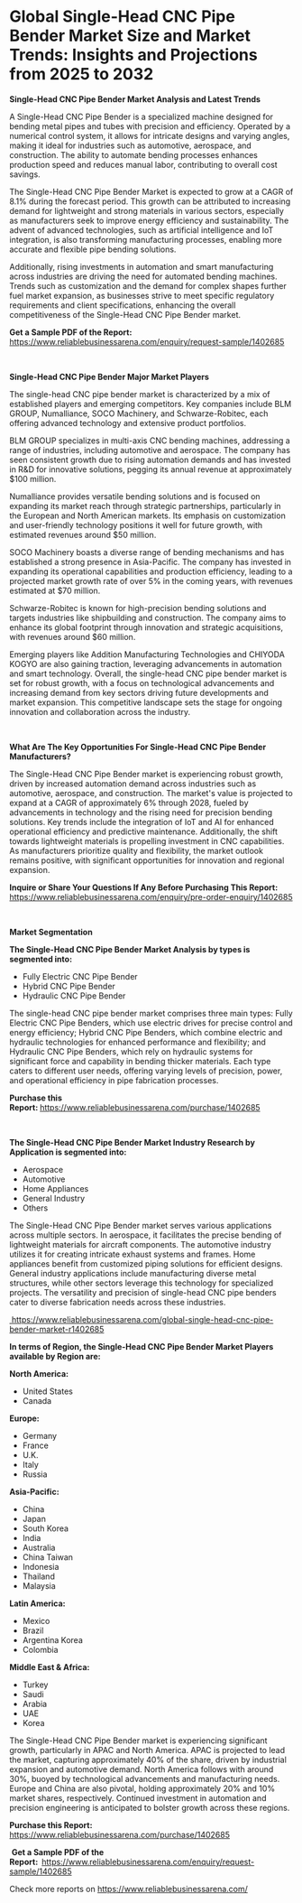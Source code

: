 <p><h1>Global Single-Head CNC Pipe Bender Market Size and Market Trends: Insights and Projections from 2025 to 2032</h1></p><p><strong>Single-Head CNC Pipe Bender Market Analysis and Latest Trends</strong></p>
<p><p>A Single-Head CNC Pipe Bender is a specialized machine designed for bending metal pipes and tubes with precision and efficiency. Operated by a numerical control system, it allows for intricate designs and varying angles, making it ideal for industries such as automotive, aerospace, and construction. The ability to automate bending processes enhances production speed and reduces manual labor, contributing to overall cost savings.</p><p>The Single-Head CNC Pipe Bender Market is expected to grow at a CAGR of 8.1% during the forecast period. This growth can be attributed to increasing demand for lightweight and strong materials in various sectors, especially as manufacturers seek to improve energy efficiency and sustainability. The advent of advanced technologies, such as artificial intelligence and IoT integration, is also transforming manufacturing processes, enabling more accurate and flexible pipe bending solutions. </p><p>Additionally, rising investments in automation and smart manufacturing across industries are driving the need for automated bending machines. Trends such as customization and the demand for complex shapes further fuel market expansion, as businesses strive to meet specific regulatory requirements and client specifications, enhancing the overall competitiveness of the Single-Head CNC Pipe Bender market.</p></p>
<p><strong>Get a Sample PDF of the Report:&nbsp;</strong> <a href="https://www.reliablebusinessarena.com/enquiry/request-sample/1402685?utm_campaign=2928&utm_medium=2&utm_source=Github&utm_content=ia&utm_term=28032025&utm_id=single-head-cnc-pipe-bender">https://www.reliablebusinessarena.com/enquiry/request-sample/1402685</a></p>
<p>&nbsp;</p>
<p><strong>Single-Head CNC Pipe Bender Major Market Players</strong></p>
<p><p>The single-head CNC pipe bender market is characterized by a mix of established players and emerging competitors. Key companies include BLM GROUP, Numalliance, SOCO Machinery, and Schwarze-Robitec, each offering advanced technology and extensive product portfolios.</p><p>BLM GROUP specializes in multi-axis CNC bending machines, addressing a range of industries, including automotive and aerospace. The company has seen consistent growth due to rising automation demands and has invested in R&D for innovative solutions, pegging its annual revenue at approximately $100 million.</p><p>Numalliance provides versatile bending solutions and is focused on expanding its market reach through strategic partnerships, particularly in the European and North American markets. Its emphasis on customization and user-friendly technology positions it well for future growth, with estimated revenues around $50 million.</p><p>SOCO Machinery boasts a diverse range of bending mechanisms and has established a strong presence in Asia-Pacific. The company has invested in expanding its operational capabilities and production efficiency, leading to a projected market growth rate of over 5% in the coming years, with revenues estimated at $70 million.</p><p>Schwarze-Robitec is known for high-precision bending solutions and targets industries like shipbuilding and construction. The company aims to enhance its global footprint through innovation and strategic acquisitions, with revenues around $60 million.</p><p>Emerging players like Addition Manufacturing Technologies and CHIYODA KOGYO are also gaining traction, leveraging advancements in automation and smart technology. Overall, the single-head CNC pipe bender market is set for robust growth, with a focus on technological advancements and increasing demand from key sectors driving future developments and market expansion. This competitive landscape sets the stage for ongoing innovation and collaboration across the industry.</p></p>
<p>&nbsp;</p>
<p><strong>What Are The Key Opportunities For Single-Head CNC Pipe Bender Manufacturers?</strong></p>
<p><p>The Single-Head CNC Pipe Bender market is experiencing robust growth, driven by increased automation demand across industries such as automotive, aerospace, and construction. The market's value is projected to expand at a CAGR of approximately 6% through 2028, fueled by advancements in technology and the rising need for precision bending solutions. Key trends include the integration of IoT and AI for enhanced operational efficiency and predictive maintenance. Additionally, the shift towards lightweight materials is propelling investment in CNC capabilities. As manufacturers prioritize quality and flexibility, the market outlook remains positive, with significant opportunities for innovation and regional expansion.</p></p>
<p><strong>Inquire or Share Your Questions If Any Before Purchasing This Report:</strong> <a href="https://www.reliablebusinessarena.com/enquiry/pre-order-enquiry/1402685?utm_campaign=2928&utm_medium=2&utm_source=Github&utm_content=ia&utm_term=28032025&utm_id=single-head-cnc-pipe-bender">https://www.reliablebusinessarena.com/enquiry/pre-order-enquiry/1402685</a></p>
<p>&nbsp;</p>
<p><strong>Market Segmentation</strong></p>
<p><strong>The Single-Head CNC Pipe Bender Market Analysis by types is segmented into:</strong></p>
<p><ul><li>Fully Electric CNC Pipe Bender</li><li>Hybrid CNC Pipe Bender</li><li>Hydraulic CNC Pipe Bender</li></ul></p>
<p><p>The single-head CNC pipe bender market comprises three main types: Fully Electric CNC Pipe Benders, which use electric drives for precise control and energy efficiency; Hybrid CNC Pipe Benders, which combine electric and hydraulic technologies for enhanced performance and flexibility; and Hydraulic CNC Pipe Benders, which rely on hydraulic systems for significant force and capability in bending thicker materials. Each type caters to different user needs, offering varying levels of precision, power, and operational efficiency in pipe fabrication processes.</p></p>
<p><strong>Purchase this Report:&nbsp;</strong><a href="https://www.reliablebusinessarena.com/purchase/1402685?utm_campaign=2928&utm_medium=2&utm_source=Github&utm_content=ia&utm_term=28032025&utm_id=single-head-cnc-pipe-bender">https://www.reliablebusinessarena.com/purchase/1402685</a></p>
<p>&nbsp;</p>
<p><strong>The Single-Head CNC Pipe Bender Market Industry Research by Application is segmented into:</strong></p>
<p><ul><li>Aerospace</li><li>Automotive</li><li>Home Appliances</li><li>General Industry</li><li>Others</li></ul></p>
<p><p>The Single-Head CNC Pipe Bender market serves various applications across multiple sectors. In aerospace, it facilitates the precise bending of lightweight materials for aircraft components. The automotive industry utilizes it for creating intricate exhaust systems and frames. Home appliances benefit from customized piping solutions for efficient designs. General industry applications include manufacturing diverse metal structures, while other sectors leverage this technology for specialized projects. The versatility and precision of single-head CNC pipe benders cater to diverse fabrication needs across these industries.</p></p>
<p><a href="https://www.reliablebusinessarena.com/global-single-head-cnc-pipe-bender-market-r1402685?utm_campaign=2928&utm_medium=2&utm_source=Github&utm_content=ia&utm_term=28032025&utm_id=single-head-cnc-pipe-bender">&nbsp;https://www.reliablebusinessarena.com/global-single-head-cnc-pipe-bender-market-r1402685</a></p>
<p><strong>In terms of Region, the Single-Head CNC Pipe Bender Market Players available by Region are:</strong></p>
<p>
    <p> <strong> North America: </strong>
        <ul>
            <li>United States</li>
            <li>Canada</li>
        </ul>
        </p> 
    <p> <strong> Europe: </strong>
        <ul>
            <li>Germany</li>
            <li>France</li>
            <li>U.K.</li>
            <li>Italy</li>
            <li>Russia</li>
        </ul>
        </p> 
    <p> <strong> Asia-Pacific: </strong>
        <ul>
            <li>China</li>
            <li>Japan</li>
            <li>South Korea</li>
            <li>India</li>
            <li>Australia</li>
            <li>China Taiwan</li>
            <li>Indonesia</li>
            <li>Thailand</li>
            <li>Malaysia</li>
        </ul>
        </p> 
    <p> <strong> Latin America: </strong>
        <ul>
            <li>Mexico</li>
            <li>Brazil</li>
            <li>Argentina Korea</li>
            <li>Colombia</li>
        </ul>
        </p> 
    <p> <strong> Middle East & Africa: </strong>
        <ul>
            <li>Turkey</li>
            <li>Saudi</li>
            <li>Arabia</li>
            <li>UAE</li>
            <li>Korea</li>
        </ul>
    </p>
    </p>
<p><p>The Single-Head CNC Pipe Bender market is experiencing significant growth, particularly in APAC and North America. APAC is projected to lead the market, capturing approximately 40% of the share, driven by industrial expansion and automotive demand. North America follows with around 30%, buoyed by technological advancements and manufacturing needs. Europe and China are also pivotal, holding approximately 20% and 10% market shares, respectively. Continued investment in automation and precision engineering is anticipated to bolster growth across these regions.</p></p>
<p><strong>Purchase this Report: </strong><a href="https://www.reliablebusinessarena.com/purchase/1402685?utm_campaign=2928&utm_medium=2&utm_source=Github&utm_content=ia&utm_term=28032025&utm_id=single-head-cnc-pipe-bender">https://www.reliablebusinessarena.com/purchase/1402685</a></p>
<p>&nbsp;<strong>Get a Sample PDF of the Report:&nbsp;&nbsp;</strong><a href="https://www.reliablebusinessarena.com/enquiry/request-sample/1402685?utm_campaign=2928&utm_medium=2&utm_source=Github&utm_content=ia&utm_term=28032025&utm_id=single-head-cnc-pipe-bender">https://www.reliablebusinessarena.com/enquiry/request-sample/1402685</a></p>
<p><strong></strong></p>
<p>Check more reports on <a href="https://www.reliablebusinessarena.com/?utm_campaign=2928&utm_medium=2&utm_source=Github&utm_content=ia&utm_term=28032025&utm_id=single-head-cnc-pipe-bender">https://www.reliablebusinessarena.com/</a></p>